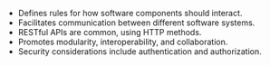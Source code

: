 - Defines rules for how software components should interact.
- Facilitates communication between different software systems.
- RESTful APIs are common, using HTTP methods.
- Promotes modularity, interoperability, and collaboration.
- Security considerations include authentication and authorization.